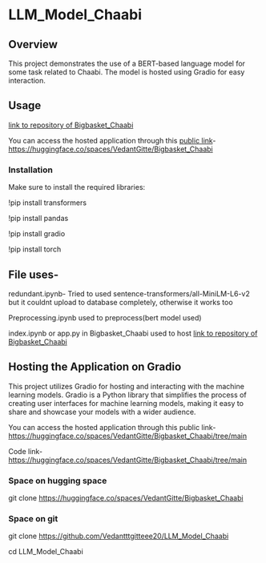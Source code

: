 # LLM_Model_Chaabi

## Overview
This project demonstrates the use of a BERT-based language model for some task related to Chaabi. The model is hosted using Gradio for easy interaction.

## Usage
[link to repository of Bigbasket_Chaabi](https://huggingface.co/spaces/VedantGitte/Bigbasket_Chaabi/tree/main)


You can access the hosted application through this [public link](https://huggingface.co/spaces/VedantGitte/Bigbasket_Chaabi)-https://huggingface.co/spaces/VedantGitte/Bigbasket_Chaabi

### Installation
Make sure to install the required libraries:

!pip install transformers

!pip install pandas

!pip install gradio

!pip install torch


## File uses-

redundant.ipynb- 
Tried to used sentence-transformers/all-MiniLM-L6-v2
 but it couldnt upload to database completely, otherwise it works too

Preprocessing.ipynb used to preprocess(bert model used)

index.ipynb or app.py in Bigbasket_Chaabi used to host 
[link to repository of Bigbasket_Chaabi](https://huggingface.co/spaces/VedantGitte/Bigbasket_Chaabi/tree/main)


## Hosting the Application on Gradio
This project utilizes Gradio for hosting and interacting with the machine learning models. Gradio is a Python library that simplifies the process of creating user interfaces for machine learning models, making it easy to share and showcase your models with a wider audience.

You can access the hosted application through this public link-https://huggingface.co/spaces/VedantGitte/Bigbasket_Chaabi/tree/main

Code link- https://huggingface.co/spaces/VedantGitte/Bigbasket_Chaabi/tree/main
### Space on hugging space
git clone https://huggingface.co/spaces/VedantGitte/Bigbasket_Chaabi

### Space on git
git clone [<repository-url>](https://github.com/Vedantttgitteee20/LLM_Model_Chaabi)https://github.com/Vedantttgitteee20/LLM_Model_Chaabi

cd LLM_Model_Chaabi


